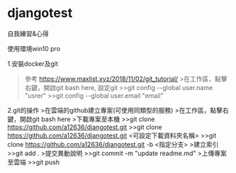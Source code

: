 # djangotest
自我練習&心得

使用環境win10 pro

1.安裝docker及git
>參考 https://www.maxlist.xyz/2018/11/02/git_tutorial/
	>在工作區，點擊右鍵，開啟git bash here, 設定git
		>>git config --global user.name "usrer"
		>>git config --global user.email "email"

2.git的操作
	>在雲端的github建立專案(可使用同類型的服務)
	>在工作區，點擊右鍵，開啟git bash here
	>下載專案至本機
		>>git clone https://github.com/a12636/djangotest.git
		>>git clone https://github.com/a12636/djangotest.git <可設定下載資料夾名稱>
		>>git clone https://github.com/a12636/djangotest.git -b <指定分支>
	>建立索引
		>>git add .
	>提交異動說明
		>>git commit -m "update readme.md"
	>上傳專案至雲端
		>>git push